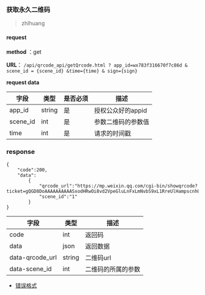 ### 获取永久二维码
>zhlhuang

#### request

 **method** ：get
 
 **URL**： `/api/qrcode_api/getQrcode.html ? app_id=wx783f316670f7c86d & scene_id = {scene_id} &time={time} & sign={sign}`
 
 
**request data**

字段 | 类型|是否必须|描述
---|---|---|---|
app_id | string|是|授权公众好的appid|
scene_id |int|是|参数二维码的参数值|
time|int|是|请求的时间戳|


### response

```
{
    "code":200,
    "data":
        {
            "qrcode_url":"https://mp.weixin.qq.com/cgi-bin/showqrcode?ticket=gQGD8DoAAAAAAAAAASxodHRwOi8vd2VpeGluLnFxLmNvbS9xL1RreUlHampscnhUV2tpSFNIMklOAAIEC4VSVwMEAI0nAA==",
            "scene_id":"1"
        }
}
```

字段 | 类型|描述
---|---|---
 code| int|返回码
data|json|返回数据
data-qrcode_url|string|二维码url
data-scene_id|int|二维码的所属的参数

* [错误格式](/Api/01Api错误返回.html)

